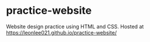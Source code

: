 # practice-website
Website design practice using HTML and CSS. Hosted at https://leonlee021.github.io/practice-website/ 

